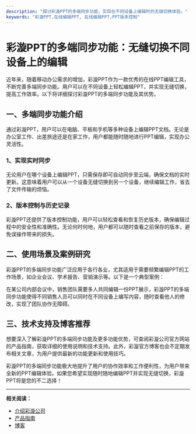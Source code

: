 ```yaml
---
description: "探讨彩漩PPT的多端同步功能，实现在不同设备上编辑时的无缝切换体验。"
keywords: "彩漩PPT,在线编辑PPT, 在线编辑PPT,PPT版本控制"
---
```

# 彩漩PPT的多端同步功能：无缝切换不同设备上的编辑

近年来，随着移动办公需求的增加，彩漩PPT作为一款优秀的在线PPT编辑工具，不断完善多端同步功能。用户可以在不同设备上轻松编辑PPT，并实现无缝切换，提高工作效率。以下将详细探讨彩漩PPT的多端同步功能及其优势。

## 一、多端同步功能介绍
通过彩漩PPT，用户可以在电脑、平板和手机等多种设备上编辑PPT文档。无论是办公室工作、出差旅途还是在家工作，用户都能随时随地进行PPT编辑，实现办公灵活性。

### 1、实现实时同步
无论用户在哪个设备上编辑PPT，只需保存即可自动同步至云端，确保文档的实时更新。这意味着用户可以从一个设备无缝切换到另一个设备，继续编辑工作，省去了文件传输的烦恼。

### 2、版本控制与历史记录
彩漩PPT还提供了版本控制功能，用户可以轻松查看和恢复历史版本，确保编辑过程中的安全性和准确性。无论何时何地，用户都可以随时查看之前保存的版本，避免误操作带来的损失。

## 二、使用场景及案例研究
彩漩PPT的多端同步功能广泛应用于各行各业，尤其适用于需要频繁编辑PPT的工作场景，如企业会议、学术报告、营销演示等。以下是一个典型案例：

在某公司内部会议中，销售团队需要多人共同编辑一份PPT展示，彩漩PPT的多端同步功能使得不同销售人员可以同时在不同设备上编写内容，随时查看他人的修改，实现了团队协作无障碍。

## 三、技术支持及博客推荐
想要深入了解彩漩PPT的多端同步功能及更多功能优势，可查阅彩漩公司官方网站的产品指南，获取详细的使用说明和技术支持。此外，彩漩官方博客也会不定期发布相关文章，为用户提供最新的功能更新和使用技巧。

彩漩PPT的多端同步功能极大地提升了用户的协作效率和工作便利性，为用户带来全新的PPT编辑体验。如果您希望实现随时随地编辑PPT并实现无缝切换，彩漩PPT将是您的不二选择！

---
**相关阅读：**
- [介绍彩漩公司](https://caixuan.cc/about)
- [产品指南](https://caixuan.cc/product-guide)
- [博客](https://caixuan.cc/blog)
